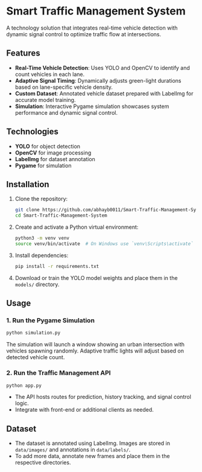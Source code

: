 # Smart Traffic Management System

A technology solution that integrates real-time vehicle detection with dynamic signal control to optimize traffic flow at intersections.

## Features

* **Real-Time Vehicle Detection**: Uses YOLO and OpenCV to identify and count vehicles in each lane.
* **Adaptive Signal Timing**: Dynamically adjusts green-light durations based on lane-specific vehicle density.
* **Custom Dataset**: Annotated vehicle dataset prepared with LabelImg for accurate model training.
* **Simulation**: Interactive Pygame simulation showcases system performance and dynamic signal control.

## Technologies

* **YOLO** for object detection
* **OpenCV** for image processing
* **LabelImg** for dataset annotation
* **Pygame** for simulation

## Installation

1. Clone the repository:

   ```bash
   git clone https://github.com/abhayb0011/Smart-Traffic-Management-System.git
   cd Smart-Traffic-Management-System
   ```

2. Create and activate a Python virtual environment:

   ```bash
   python3 -m venv venv
   source venv/bin/activate  # On Windows use `venv\Scripts\activate`
   ```

3. Install dependencies:

   ```bash
   pip install -r requirements.txt
   ```

4. Download or train the YOLO model weights and place them in the `models/` directory.

## Usage

### 1. Run the Pygame Simulation

```bash
python simulation.py
```

The simulation will launch a window showing an urban intersection with vehicles spawning randomly. Adaptive traffic lights will adjust based on detected vehicle count.

### 2. Run the Traffic Management API

```bash
python app.py
```

* The API hosts routes for prediction, history tracking, and signal control logic.
* Integrate with front-end or additional clients as needed.

## Dataset

* The dataset is annotated using LabelImg. Images are stored in `data/images/` and annotations in `data/labels/`.
* To add more data, annotate new frames and place them in the respective directories.
